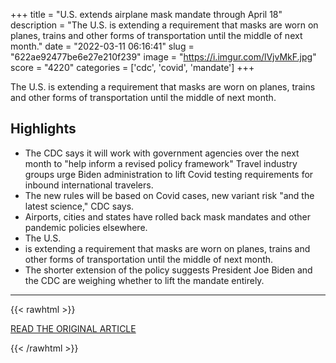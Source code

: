 +++
title = "U.S. extends airplane mask mandate through April 18"
description = "The U.S. is extending a requirement that masks are worn on planes, trains and other forms of transportation until the middle of next month."
date = "2022-03-11 06:16:41"
slug = "622ae92477be6e27e210f239"
image = "https://i.imgur.com/lVjvMkF.jpg"
score = "4220"
categories = ['cdc', 'covid', 'mandate']
+++

The U.S. is extending a requirement that masks are worn on planes, trains and other forms of transportation until the middle of next month.

## Highlights

- The CDC says it will work with government agencies over the next month to "help inform a revised policy framework" Travel industry groups urge Biden administration to lift Covid testing requirements for inbound international travelers.
- The new rules will be based on Covid cases, new variant risk "and the latest science," CDC says.
- Airports, cities and states have rolled back mask mandates and other pandemic policies elsewhere.
- The U.S.
- is extending a requirement that masks are worn on planes, trains and other forms of transportation until the middle of next month.
- The shorter extension of the policy suggests President Joe Biden and the CDC are weighing whether to lift the mandate entirely.

---

{{< rawhtml >}}
  <p class="article-category">
    <a target="_blank" href="https://www.cnbc.com/2022/03/10/us-extends-airplane-mask-mandate-through-april-18.html">READ THE ORIGINAL ARTICLE</a>
  </p>
{{< /rawhtml >}}
